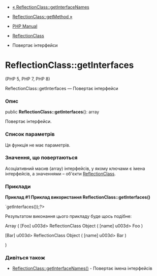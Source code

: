 - [«
ReflectionClass::getInterfaceNames](reflectionclass.getinterfacenames.md)
- [ReflectionClass::getMethod »](reflectionclass.getmethod.md)

- [PHP Manual](index.md)
- [ReflectionClass](class.reflectionclass.md)
- Повертає інтерфейси

# ReflectionClass::getInterfaces

(PHP 5, PHP 7, PHP 8)

ReflectionClass::getInterfaces — Повертає інтерфейси

### Опис

public **ReflectionClass::getInterfaces**(): array

Повертає інтерфейси.

### Список параметрів

Ця функція не має параметрів.

### Значення, що повертаються

Асоціативний масив (array) інтерфейсів, у якому ключами є
імена інтерфейсів, а значеннями – об'єкти
[ReflectionClass](class.reflectionclass.md).

### Приклади

**Приклад #1 Приклад використання **ReflectionClass::getInterfaces()****

`<?phpinterface Foo { }interface Bar { }class Baz implements Foo, Bar { }$rc1 u003d new ReflectionClass("Baz");print_r($rc1->getInterfaces());?>

Результатом виконання цього прикладу буде щось подібне:

Array
(
[Foo] u003d> ReflectionClass Object
(
[name] u003d> Foo
)

[Bar] u003d> ReflectionClass Object
(
[name] u003d> Bar
)

)

### Дивіться також

- [ReflectionClass::getInterfaceNames()](reflectionclass.getinterfacenames.md) -
Повертає імена інтерфейсів
